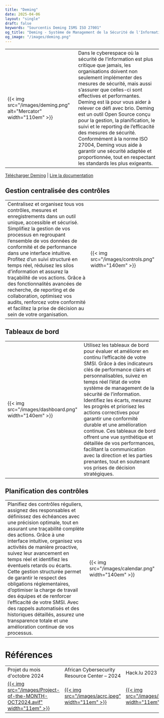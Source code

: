 ```yaml
---
title: "Deming"
date: 2025-04-06
layout: "single"
draft: false
keywords: "Sourcentis Deming ISMS ISO 27001"
og_title: "Deming - Système de Management de la Sécurité de l'Information Open Source"
og_image: "/images/deming.png"
---
```



|    |    |
|----|----|
| {{< img src="/images/deming.png" alt="Mercator" width="110em" >}} | Dans le cyberespace où la sécurité de l’information est plus critique que jamais, les organisations doivent non seulement implémenter des mesures de sécurité, mais aussi s’assurer que celles-ci sont effectives et performantes. Deming est là pour vous aider à relever ce défi avec brio. Deming est un outil Open Source conçu pour la gestion, la planification, le suivi et le reporting de l’efficacité des mesures de sécurité. Conformément à la norme ISO 27004, Deming vous aide à garantir une sécurité adaptée et proportionnée, tout en respectant les standards les plus exigeants. |

[Télécharger Deming](https://github.com/dbarzin/deming) | [Lire la documentation](https://dbarzin.github.io/deming/index.fr/)

## Gestion centralisée des contrôles

|    |    |
|----|----|
| Centralisez et organisez tous vos contrôles, mesures et enregistrements dans un outil unique, accessible et sécurisé. Simplifiez la gestion de vos processus en regroupant l’ensemble de vos données de conformité et de performance dans une interface intuitive. Profitez d’un suivi structuré en temps réel, réduisez les silos d’information et assurez la traçabilité de vos actions. Grâce à des fonctionnalités avancées de recherche, de reporting et de collaboration, optimisez vos audits, renforcez votre conformité et facilitez la prise de décision au sein de votre organisation. | {{< img src="/images/controls.png" width="140em" >}} |

## Tableaux de bord

|    |    |
|----|----|
| {{< img src="/images/dashboard.png" width="140em" >}} | Utilisez les tableaux de bord pour évaluer et améliorer en continu l’efficacité de votre SMSI. Grâce à des indicateurs clés de performance clairs et personnalisables, suivez en temps réel l’état de votre système de management de la sécurité de l’information. Identifiez les écarts, mesurez les progrès et priorisez les actions correctives pour garantir une conformité durable et une amélioration continue. Ces tableaux de bord offrent une vue synthétique et détaillée de vos performances, facilitant la communication avec la direction et les parties prenantes, tout en soutenant vos prises de décision stratégiques. |

## Planification des contrôles

|    |    |
|----|----|
| Planifiez des contrôles réguliers, assignez des responsables et définissez des échéances avec une précision optimale, tout en assurant une traçabilité complète des actions. Grâce à une interface intuitive, organisez vos activités de manière proactive, suivez leur avancement en temps réel et identifiez les éventuels retards ou écarts. Cette gestion structurée permet de garantir le respect des obligations réglementaires, d’optimiser la charge de travail des équipes et de renforcer l’efficacité de votre SMSI. Avec des rappels automatisés et des historiques détaillés, assurez une transparence totale et une amélioration continue de vos processus. | {{< img src="/images/calendar.png" width="140em" >}} |

# Références

|   |   |   |   |   |
|---|---|---|---|---|
| Projet du mois d'octobre 2024 | African Cybersecurity Resource Center – 2024 | Hack.lu 2023 | |
| [{{< img src="/images/Project-of-the-MONTH-OCT2024.avif" width="11em" >}}](https://www.ow2.org/view/OW2-Project-of-the-Month/October-2024Deming) | [{{< img src="/images/acrc.jpeg" width="11em" >}}](https://www.youtube.com/watch?v=EXI0d9aYHPI) | [{{< img src="/images/hacklu.png" width="11em" >}}](https://www.youtube.com/watch?v=AiK8NLsZkz8) |  |
